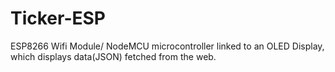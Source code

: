 # Ticker-ESP
ESP8266 Wifi Module/ NodeMCU microcontroller linked to an OLED Display, which displays data(JSON) fetched from the web.
